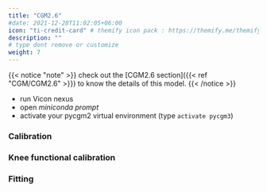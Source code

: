```yaml
---
title: "CGM2.6"
#date: 2021-12-28T11:02:05+06:00
icon: "ti-credit-card" # themify icon pack : https://themify.me/themify-icons
description: ""
# type dont remove or customize
weight: 7
---
```


{{< notice "note" >}}
  check out the [CGM2.6 section]({{< ref "CGM/CGM2.6" >}}) to know the details of this model.
{{< /notice >}}



* run Vicon nexus
* open  *miniconda prompt*
* activate your pycgm2 virtual environment (type  `activate pycgm3`)

### Calibration

### Knee functional calibration

### Fitting

